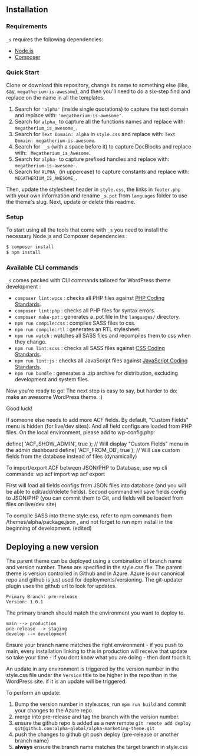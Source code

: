 

Installation
---------------

### Requirements

`_s` requires the following dependencies:

- [Node.js](https://nodejs.org/)
- [Composer](https://getcomposer.org/)

### Quick Start

Clone or download this repository, change its name to something else (like, say, `megatherium-is-awesome`), and then you'll need to do a six-step find and replace on the name in all the templates.

1. Search for `'alpha'` (inside single quotations) to capture the text domain and replace with: `'megatherium-is-awesome'`.
2. Search for `alpha_` to capture all the functions names and replace with: `megatherium_is_awesome_`.
3. Search for `Text Domain: alpha` in `style.css` and replace with: `Text Domain: megatherium-is-awesome`.
4. Search for <code>&nbsp;_s</code> (with a space before it) to capture DocBlocks and replace with: <code>&nbsp;Megatherium_is_Awesome</code>.
5. Search for `alpha-` to capture prefixed handles and replace with: `megatherium-is-awesome-`.
6. Search for `ALPHA_` (in uppercase) to capture constants and replace with: `MEGATHERIUM_IS_AWESOME_`.

Then, update the stylesheet header in `style.css`, the links in `footer.php` with your own information and rename `_s.pot` from `languages` folder to use the theme's slug. Next, update or delete this readme.

### Setup

To start using all the tools that come with `_s`  you need to install the necessary Node.js and Composer dependencies :

```sh
$ composer install
$ npm install
```

### Available CLI commands

`_s` comes packed with CLI commands tailored for WordPress theme development :

- `composer lint:wpcs` : checks all PHP files against [PHP Coding Standards](https://developer.wordpress.org/coding-standards/wordpress-coding-standards/php/).
- `composer lint:php` : checks all PHP files for syntax errors.
- `composer make-pot` : generates a .pot file in the `languages/` directory.
- `npm run compile:css` : compiles SASS files to css.
- `npm run compile:rtl` : generates an RTL stylesheet.
- `npm run watch` : watches all SASS files and recompiles them to css when they change.
- `npm run lint:scss` : checks all SASS files against [CSS Coding Standards](https://developer.wordpress.org/coding-standards/wordpress-coding-standards/css/).
- `npm run lint:js` : checks all JavaScript files against [JavaScript Coding Standards](https://developer.wordpress.org/coding-standards/wordpress-coding-standards/javascript/).
- `npm run bundle` : generates a .zip archive for distribution, excluding development and system files.

Now you're ready to go! The next step is easy to say, but harder to do: make an awesome WordPress theme. :)

Good luck!

If someone else needs to add more ACF fields. By default, "Custom Fields" menu is hidden (for live/dev sites). 
And all field configs are loaded from PHP files. On the local environment, please add to wp-config.php:

define( 'ACF_SHOW_ADMIN', true ); // Will display "Custom Fields" menu in the admin dashboard
define( 'ACF_FROM_DB', true ); // Will use custom fields from the database instead of files (dynamically)

To import/export ACF between JSON/PHP to Database, use wp cli commands:
wp acf import
wp acf export

First will load all fields configs from JSON files into database (and you will be able to edit/add/delete fields). 
Second command will save fields config to JSON/PHP (you can commit them to Git, and fields will be loaded from files on live/dev site)

To compile SASS into theme style.css, refer to npm commands from /themes/alpha/package.json , and not forget to run npm install in the beginning of development. (edited) 


## Deploying a new version
The parent theme can be deployed using a combination of branch name and version number. These are specified in the style.css file. The parent theme is version controlled in Github and in Azure. Azure is our canonical repo and github is just used for deployments/versioning. The git-updater plugin uses the github url to look for updates.
```
Primary Branch: pre-release
Version: 1.0.1
```
The primary branch should match the environment you want to deploy to. 

```
main --> production
pre-release --> staging
develop --> development
```

Ensure your branch name matches the right environment - if you push to main, every installation linking to this in production will receive that update so take your time - if you dont know what you are doing - then dont touch it.

An update in any environment is triggered by the version number in the style.css file under the `Version` title to be higher in the repo than in the WordPress site. if it is an update will be triggered.

To perform an update:

1. Bump the version number in style.scss, run `npm run build` and commit your changes to the Azure repo.  
2. merge into pre-release and tag the branch with the version number.
3. ensure the github repo is added as a new remote `git remote add deploy git@github.com:alpha-global/alpha-marketing-theme.git`
4. push the changes to github git push deploy {pre-release or another branch name}
5. **always** ensure the branch name matches the target branch in style.css